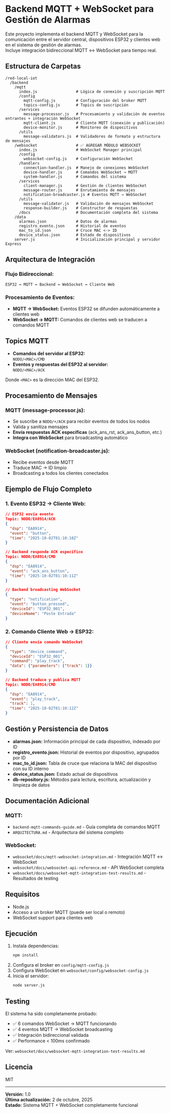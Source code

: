 # Backend MQTT + WebSocket para Gestión de Alarmas

Este proyecto implementa el backend MQTT y WebSocket para la comunicación entre el servidor central, dispositivos ESP32 y clientes web en el sistema de gestión de alarmas.  
Incluye integración bidireccional MQTT ↔ WebSocket para tiempo real.

## Estructura de Carpetas

```
/red-local-iot
  /backend
    /mqtt
      index.js                 # Lógica de conexión y suscripción MQTT
      /config
        mqtt-config.js         # Configuración del broker MQTT
        topics-config.js       # Topics de suscripción
      /services
        message-processor.js   # Procesamiento y validación de eventos entrantes + integración WebSocket
        mqtt-client.js         # Cliente MQTT (conexión y publicación)
        device-monitor.js      # Monitoreo de dispositivos
      /utils
        message-validators.js  # Validadores de formato y estructura de mensajes
    /websocket                 # ✅ AGREGAR MÓDULO WEBSOCKET
      index.js                 # WebSocket Manager principal
      /config
        websocket-config.js    # Configuración WebSocket
      /handlers
        connection-handler.js  # Manejo de conexiones WebSocket
        device-handler.js      # Comandos WebSocket → MQTT
        system-handler.js      # Comandos del sistema
      /services
        client-manager.js      # Gestión de clientes WebSocket
        message-router.js      # Enrutamiento de mensajes
        notification-broadcaster.js # Eventos MQTT → WebSocket
      /utils
        message-validator.js   # Validación de mensajes WebSocket
        response-builder.js    # Constructor de respuestas
      /docs                    # Documentación completa del sistema
    /data
      alarmas.json             # Datos de alarmas
      registro_evento.json     # Historial de eventos
      mac_to_id.json           # Cruce MAC <-> ID
      device_status.json       # Estado de dispositivos
    server.js                  # Inicialización principal y servidor Express
```

## Arquitectura de Integración

### **Flujo Bidireccional:**
```
ESP32 ↔ MQTT ↔ Backend ↔ WebSocket ↔ Cliente Web
```

### **Procesamiento de Eventos:**
- **MQTT → WebSocket:** Eventos ESP32 se difunden automáticamente a clientes web
- **WebSocket → MQTT:** Comandos de clientes web se traducen a comandos MQTT

## Topics MQTT

- **Comandos del servidor al ESP32:**  
  `NODO/<MAC>/CMD`
- **Eventos y respuestas del ESP32 al servidor:**  
  `NODO/<MAC>/ACK`

Donde `<MAC>` es la dirección MAC del ESP32.

## Procesamiento de Mensajes

### **MQTT (message-processor.js):**
- Se suscribe a `NODO/+/ACK` para recibir eventos de todos los nodos
- Valida y sanitiza mensajes
- **Envía respuestas ACK específicas** (ack_ans_rst, ack_ans_button, etc.)
- **Integra con WebSocket** para broadcasting automático

### **WebSocket (notification-broadcaster.js):**
- Recibe eventos desde MQTT
- Traduce MAC → ID limpio
- Broadcasting a todos los clientes conectados

## Ejemplo de Flujo Completo

### **1. Evento ESP32 → Cliente Web:**
```json
// ESP32 envía evento
Topic: NODO/EA8914/ACK
{
  "dsp": "EA8914",
  "event": "button", 
  "time": "2025-10-02T01:10:10Z"
}

// Backend responde ACK específico
Topic: NODO/EA8914/CMD  
{
  "dsp": "EA8914",
  "event": "ack_ans_button",
  "time": "2025-10-02T01:10:11Z"
}

// Backend broadcasting WebSocket
{
  "type": "notification",
  "event": "button_pressed",
  "deviceId": "ESP32_001",
  "deviceName": "Poste Entrada"
}
```

### **2. Comando Cliente Web → ESP32:**
```json
// Cliente envía comando WebSocket
{
  "type": "device_command",
  "deviceId": "ESP32_001", 
  "command": "play_track",
  "data": {"parameters": {"track": 1}}
}

// Backend traduce y publica MQTT
Topic: NODO/EA8914/CMD
{
  "dsp": "EA8914",
  "event": "play_track",
  "track": 1,
  "time": "2025-10-02T01:10:12Z"
}
```

## Gestión y Persistencia de Datos

- **alarmas.json:** Información principal de cada dispositivo, indexado por ID
- **registro_evento.json:** Historial de eventos por dispositivo, agrupados por ID  
- **mac_to_id.json:** Tabla de cruce que relaciona la MAC del dispositivo con su ID interno
- **device_status.json:** Estado actual de dispositivos
- **db-repository.js:** Métodos para lectura, escritura, actualización y limpieza de datos

## Documentación Adicional

### **MQTT:**
- `backend-mqtt-commands-guide.md` - Guía completa de comandos MQTT
- `ARQUITECTURA.md` - Arquitectura del sistema completo

### **WebSocket:**
- `websocket/docs/mqtt-websocket-integration.md` - Integración MQTT ↔ WebSocket
- `websocket/docs/websocket-api-reference.md` - API WebSocket completa
- `websocket/docs/websocket-mqtt-integration-test-results.md` - Resultados de testing

## Requisitos

- Node.js
- Acceso a un broker MQTT (puede ser local o remoto)
- WebSocket support para clientes web

## Ejecución

1. Instala dependencias:
   ```bash
   npm install
   ```
2. Configura el broker en `config/mqtt-config.js`
3. Configura WebSocket en `websocket/config/websocket-config.js`
4. Inicia el servidor:
   ```bash
   node server.js
   ```

## Testing

El sistema ha sido completamente probado:
- ✅ 6 comandos WebSocket → MQTT funcionando
- ✅ 4 eventos MQTT → WebSocket broadcasting
- ✅ Integración bidireccional validada
- ✅ Performance < 100ms confirmado

Ver: `websocket/docs/websocket-mqtt-integration-test-results.md`

## Licencia

MIT

---

**Versión:** 1.0  
**Última actualización:** 2 de octubre, 2025  
**Estado:** Sistema MQTT + WebSocket completamente funcional